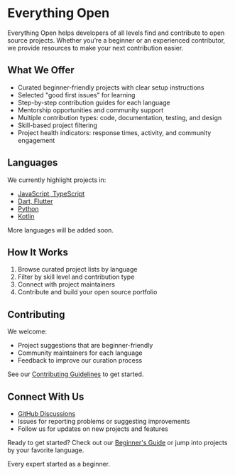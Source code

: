# Everything Open

Everything Open helps developers of all levels find and contribute to open source projects. Whether you’re a beginner or an experienced contributor, we provide resources to make your next contribution easier.

## What We Offer

- Curated beginner-friendly projects with clear setup instructions
- Selected "good first issues" for learning
- Step-by-step contribution guides for each language
- Mentorship opportunities and community support
- Multiple contribution types: code, documentation, testing, and design
- Skill-based project filtering
- Project health indicators: response times, activity, and community engagement

## Languages

We currently highlight projects in:

- [JavaScript, TypeScript](https://github.com/everything-open/javascript-typescript-projects)
- [Dart, Flutter](https://github.com/everything-open/dart-flutter-projects)
- [Python](https://github.com/everything-open/python-projects)
- [Kotlin](https://github.com/everything-open/kotlin-projects)

More languages will be added soon.

## How It Works

1. Browse curated project lists by language
2. Filter by skill level and contribution type
3. Connect with project maintainers
4. Contribute and build your open source portfolio

## Contributing

We welcome:

- Project suggestions that are beginner-friendly
- Community maintainers for each language
- Feedback to improve our curation process

See our [Contributing Guidelines](./CONTRIBUTING.md) to get started.

## Connect With Us

- [GitHub Discussions](https://github.com/orgs/everything-open/discussions)
- Issues for reporting problems or suggesting improvements
- Follow us for updates on new projects and features

Ready to get started? Check out our [Beginner's Guide](./BEGINNER_GUIDE.md) or jump into projects by your favorite language.

Every expert started as a beginner.
